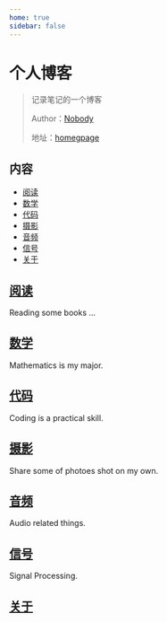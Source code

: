 ```yaml
---
home: true
sidebar: false
---
```


# 个人博客

> 记录笔记的一个博客
>
> Author：[Nobody](https://github.com/ciaotomorrow/blog)
>
> 地址：[homegpage](https://github.com/ciaotomorrow/blog)

## 内容

- [阅读](/zh/Reading/)
- [数学](/zh/Mathematics/)
- [代码](/zh/Codes/)
- [摄影](/zh/Photography/)
- [音频](/zh/Audio/)
- [信号](/zh/Signal/)
- [关于](/zh/About/)


## [阅读](/zh/Reading/)

Reading some books ...

## [数学](/zh/Mathematics/)

Mathematics is my major.


## [代码](/zh/Codes/)

Coding is a practical skill.

## [摄影](/zh/Photography/)

Share some of photoes shot on my own.


## [音频](/zh/Audio/)

Audio related things.

## [信号](/zh/Signal/)

Signal Processing.

## [关于](/zh/About/)

